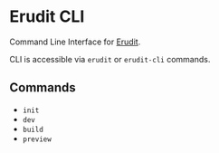 # Erudit CLI

Command Line Interface for [Erudit](https://github.com/erudit-js/erudit).

CLI is accessible via `erudit` or `erudit-cli` commands.

## Commands

- `init`
- `dev`
- `build`
- `preview`
